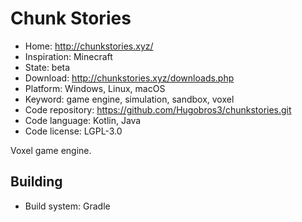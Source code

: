 # Chunk Stories

- Home: http://chunkstories.xyz/
- Inspiration: Minecraft
- State: beta
- Download: http://chunkstories.xyz/downloads.php
- Platform: Windows, Linux, macOS
- Keyword: game engine, simulation, sandbox, voxel
- Code repository: https://github.com/Hugobros3/chunkstories.git
- Code language: Kotlin, Java
- Code license: LGPL-3.0

Voxel game engine.

## Building

- Build system: Gradle
